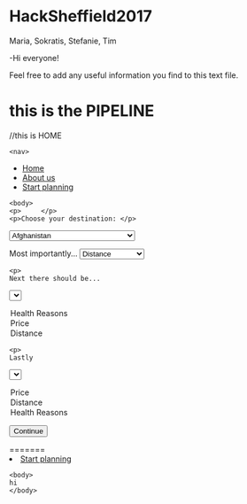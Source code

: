 # HackSheffield2017
Maria, Sokratis, Stefanie, Tim

-Hi everyone!


Feel free to add any useful information you find to this text file.

this is the PIPELINE
=======

//this is HOME

<!doctype html>
<html>
    <head>
      <link href="reset.css" rel="stylesheet">
      <link href="forhs3.css" rel="stylesheet">
	  <meta charset="utf-8">
	  <title> Safer flying with Smart Fly</title>
	</head>
	
	<nav>
  <ul>
    <li><a href="forhs31.html">Home</a></li>
    <li><a href="abouths3.html">About us</a></li>
	<li><a href="forhs3.html">Start planning</a></li>
  </ul>
</nav>
	
	<body>
	<p>     </p>
    <p>Choose your destination: </p>
<p>	
  <select name='Choose your destination:'>

   <option value='afghanistan'>Afghanistan</option>

   <option value='albania'>Albania</option>

   <option value='algeria'>Algeria</option>

   <option value='andorra'>Andorra</option>

   <option value='angola'>Angola</option>

   <option value='antigua and barbuda'>Antigua And Barbuda</option>

   <option value='argentina'>Argentina</option>

   <option value='armenia'>Armenia</option>

   <option value='australia'>Australia</option>

   <option value='austria'>Austria</option>

   <option value='azerbaijan'>Azerbaijan</option>

   <option value='bahamas'>Bahamas</option>

   <option value='bahrain'>Bahrain</option>

   <option value='bangladesh'>Bangladesh</option>

   <option value='barbados'>Barbados</option>

 <option value='belarus'>Belarus</option>

 <option value='belgium'>Belgium</option>

 <option value='belize'>Belize</option>

 <option value='benin'>Benin</option>

 <option value='bhutan'>Bhutan</option>

 <option value='bolivia'>Bolivia</option>

 <option value='bosnia and herzegovina'>Bosnia And Herzegovina</option>

 <option value='botswana'>Botswana</option>

 <option value='brazil'>Brazil</option>

 <option value='brunei darussalam'>Brunei Darussalam</option>

 <option value='bulgaria'>Bulgaria</option>

 <option value='burkina faso'>Burkina Faso</option>

 <option value='burundi'>Burundi</option>

 <option value='cambodia'>Cambodia</option>

 <option value='cameroon'>Cameroon</option>

 <option value='canada'>Canada</option>

 <option value='cabo verde'>Cabo Verde</option>

 <option value='central african republic'>Central African Republic</option>

 <option value='chad'>Chad</option>

 <option value='chile'>Chile</option>

 <option value='china'>China</option>

 <option value='colombia'>Colombia</option>

 <option value='comoros'>Comoros</option>

 <option value='congo'>Congo</option>

 <option value='costa rica'>Costa Rica</option>

 <option value='croatia'>Croatia</option>

 <option value='cuba'>Cuba</option>

 <option value='cyprus'>Cyprus</option>

 <option value='czech republic'>Czech Republic</option>

 <option value='denmark'>Denmark</option>

 <option value='djibouti'>Djibouti</option>

 <option value='dominica'>Dominica</option>

 <option value='dominican republic'>Dominican Republic</option>

 <option value='east timor'>East Timor</option>

 <option value='ecuador'>Ecuador</option>

 <option value='egypt'>Egypt</option>

 <option value='el salvador'>El Salvador</option>

 <option value='equatorial guinea'>Equatorial Guinea</option>

 <option value='eritrea'>Eritrea</option>

 <option value='estonia'>Estonia</option>

 <option value='ethiopia'>Ethiopia</option>

 <option value='fiji'>Fiji</option>

 <option value='finland'>Finland</option>

 <option value='france'>France</option>

 <option value='gabon'>Gabon</option>

 <option value='gambia'>Gambia</option>

 <option value='georgia'>Georgia</option>

 <option value='germany'>Germany</option>

 <option value='ghana'>Ghana</option>

 <option value='greece'>Greece</option>

 <option value='grenada'>Grenada</option>

 <option value='guatemala'>Guatemala</option>

 <option value='guinea'>Guinea</option>

 <option value='guinea-bissau'>Guinea-Bissau</option>

 <option value='guyana'>Guyana</option>

 <option value='haiti'>Haiti</option>

 <option value='honduras'>Honduras</option>

 <option value='hungary'>Hungary</option>

 <option value='iceland'>Iceland</option>
 <option value='india'>India</option>

 <option value='indonesia'>Indonesia</option>

 <option value='iran'>Iran</option>

 <option value='iraq'>Iraq</option>

 <option value='ireland'>Ireland</option>

 <option value='israel'>Israel</option>

 <option value='italy'>Italy</option>

 <option value='ivory coast'>Ivory Coast</option>

 <option value='jamaica'>Jamaica</option>

 <option value='japan'>Japan</option>

 <option value='jordan'>Jordan</option>

 <option value='kazakhstan'>Kazakhstan</option>
 <option value='kenya'>Kenya</option>

 <option value='kiribati'>Kiribati</option>

 <option value='north korea'>North Korea</option>

 <option value='south korea'>South Korea</option>

 <option value='kosovo'>Kosovo</option>
 <option value='kuwait'>Kuwait</option>

 <option value='kyrgyzstan'>Kyrgyzstan</option>

 <option value='laos'>Laos</option>

 <option value='latvia'>Latvia</option>

 <option value='lebanon'>Lebanon</option>

 <option value='lesotho'>Lesotho</option>

 <option value='liberia'>Liberia</option>

 <option value='libya'>Libya</option>

 <option value='liechtenstein'>Liechtenstein</option>

 <option value='lithuania'>Lithuania</option>

 <option value='luxembourg'>Luxembourg</option>

 <option value='macedonia'>Macedonia</option>

 <option value='madagascar'>Madagascar</option>

 <option value='malawi'>Malawi</option>

 <option value='malaysia'>Malaysia</option>

 <option value='maldives'>Maldives</option>

 <option value='mali'>Mali</option>

 <option value='malta'>Malta</option>

 <option value='marshall islands'>Marshall Islands</option>

 <option value='mauritania'>Mauritania</option>

 <option value='mauritius'>Mauritius</option>

 <option value='mexico'>Mexico</option>

 <option value='micronesia'>Micronesia</option>

 <option value='moldova'>Moldova</option>

 <option value='monaco'>Monaco</option>

 <option value='mongolia'>Mongolia</option>

 <option value='montenegro'>Montenegro</option>

 <option value='morocco'>Morocco</option>

 <option value='mozambique'>Mozambique</option>

 <option value='myanmar'>Myanmar</option>

 <option value='namibia'>Namibia</option>

 <option value='nauru'>Nauru</option>

 <option value='nepal'>Nepal</option>

 <option value='netherlands'>Netherlands</option>

 <option value='new zealand'>New Zealand</option>

 <option value='nicaragua'>Nicaragua</option>

 <option value='niger'>Niger</option>

 <option value='nigeria'>Nigeria</option>

 <option value='norway'>Norway</option>

 <option value='oman'>Oman</option>

 <option value='pakistan'>Pakistan</option>

 <option value='palau'>Palau</option>

 <option value='panama'>Panama</option>

 <option value='papua new guinea'>Papua New Guinea</option>

 <option value='paraguay'>Paraguay</option>

 <option value='peru'>Peru</option>

 <option value='philippines'>Philippines</option>

 <option value='poland'>Poland</option>

 <option value='portugal'>Portugal</option>

 <option value='qatar'>Qatar</option>

 <option value='romania'>Romania</option>

 <option value='russian federation'>Russian Federation</option>

 <option value='rwanda'>Rwanda</option>

 <option value='st lucia'>St Lucia</option>

 <option value='saint vincent and the grenadines'>Saint Vincent And The Grenadines</option>

 <option value='samoa'>Samoa</option>

 <option value='san marino'>San Marino</option>

 <option value='saudi arabia'>Saudi Arabia</option>

 <option value='senegal'>Senegal</option>

 <option value='serbia'>Serbia</option>

 <option value='seychelles'>Seychelles</option>

 <option value='sierra leone'>Sierra Leone</option>

 <option value='singapore'>Singapore</option>

 <option value='slovakia'>Slovakia</option>

 <option value='slovenia'>Slovenia</option>

 <option value='solomon islands'>Solomon Islands</option>

 <option value='somalia'>Somalia</option>

 <option value='south africa'>South Africa</option>

 <option value='south sudan'>South Sudan</option>

 <option value='spain'>Spain</option>

 <option value='sri lanka'>Sri Lanka</option>

 <option value='sudan'>Sudan</option>

 <option value='suriname'>Suriname</option>

 <option value='swaziland'>Swaziland</option>

 <option value='sweden'>Sweden</option>

 <option value='switzerland'>Switzerland</option>

 <option value='syria'>Syria</option>

 <option value='taiwan'>Taiwan</option>

 <option value='tajikistan'>Tajikistan</option>

 <option value='tanzania'>Tanzania</option>

 <option value='thailand'>Thailand</option>

 <option value='togo'>Togo</option>

 <option value='tonga'>Tonga</option>

 <option value='trinidad and tobago'>Trinidad And Tobago</option>

 <option value='tunisia'>Tunisia</option>

 <option value='turkey'>Turkey</option>

 <option value='turkmenistan'>Turkmenistan</option>

 <option value='tuvalu'>Tuvalu</option>

 <option value='uganda'>Uganda</option>

 <option value='ukraine'>Ukraine</option>

 <option value='united arab emirates'>United Arab Emirates</option>

 <option value='united kingdom'>United Kingdom</option>

 <option value='united states'>United States</option>

 <option value='uruguay'>Uruguay</option>

 <option value='uzbekistan'>Uzbekistan</option>

 <option value='vanuatu'>Vanuatu</option>

 <option value='vatican city'>Vatican City</option>

 <option value='venezuela'>Venezuela</option>

 <option value='vietnam'>Vietnam</option>
 <option value='yemen'>Yemen</option>

 <option value='zambia'>Zambia</option>

 <option value='zimbabwe'>Zimbabwe</option>

</select>	
	</p>
	<p>      </p>
	<p>
	Most importantly... 
<select> name="Number 1"
  <option value="distance">Distance</option>
  <option value="price">Price</option>
  <option value="health">Health Reasons</option>
</select>   
    </p>
	
	<p>
	Next there should be... 
<select> name="Number 2"
  <option value="health">Health Reasons</option>
  <option value="price">Price</option>
  <option value="distance">Distance</option>
</select>
   
    <p>  
	Lastly  
<select> name="Number 3"
  <option value="price">Price</option>
  <option value="distance">Distance</option>
  <option value="health">Health Reasons</option>
</select>   
    </p>
 

<form method="get" action="/page2">
    <button type="submit">Continue</button>
</form>

</body>

</html> 
=======
    <li><a href="forhs3.html">Start planning</a></li>
  </ul>
    </nav>
	
	<body>
	hi
    </body>

</html> 

